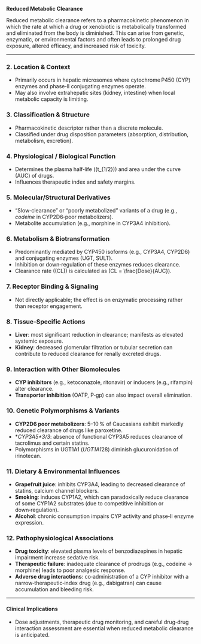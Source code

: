 **Reduced Metabolic Clearance**

Reduced metabolic clearance refers to a pharmacokinetic phenomenon in which the rate at which a drug or xenobiotic is metabolically transformed and eliminated from the body is diminished. This can arise from genetic, enzymatic, or environmental factors and often leads to prolonged drug exposure, altered efficacy, and increased risk of toxicity.

---

### 2. Location & Context
- Primarily occurs in hepatic microsomes where cytochrome P450 (CYP) enzymes and phase‑II conjugating enzymes operate.
- May also involve extrahepatic sites (kidney, intestine) when local metabolic capacity is limiting.

### 3. Classification & Structure
- Pharmacokinetic descriptor rather than a discrete molecule.
- Classified under drug disposition parameters (absorption, distribution, metabolism, excretion).

### 4. Physiological / Biological Function
- Determines the plasma half‑life (\(t_{1/2}\)) and area under the curve (AUC) of drugs.
- Influences therapeutic index and safety margins.

### 5. Molecular/Structural Derivatives
- “Slow‑clearance” or “poorly metabolized” variants of a drug (e.g., *codeine* in CYP2D6‑poor metabolizers).
- Metabolite accumulation (e.g., morphine in CYP3A4 inhibition).

### 6. Metabolism & Biotransformation
- Predominantly mediated by CYP450 isoforms (e.g., CYP3A4, CYP2D6) and conjugating enzymes (UGT, SULT).
- Inhibition or down‑regulation of these enzymes reduces clearance.
- Clearance rate (\(CL\)) is calculated as \(CL = \frac{Dose}{AUC}\).

### 7. Receptor Binding & Signaling
- Not directly applicable; the effect is on enzymatic processing rather than receptor engagement.

### 8. Tissue‑Specific Actions
- **Liver**: most significant reduction in clearance; manifests as elevated systemic exposure.
- **Kidney**: decreased glomerular filtration or tubular secretion can contribute to reduced clearance for renally excreted drugs.

### 9. Interaction with Other Biomolecules
- **CYP inhibitors** (e.g., ketoconazole, ritonavir) or inducers (e.g., rifampin) alter clearance.
- **Transporter inhibition** (OATP, P‑gp) can also impact overall elimination.

### 10. Genetic Polymorphisms & Variants
- **CYP2D6 poor metabolizers**: 5–10 % of Caucasians exhibit markedly reduced clearance of drugs like paroxetine.
- **CYP3A5*3/*3**: absence of functional CYP3A5 reduces clearance of tacrolimus and certain statins.
- Polymorphisms in UGT1A1 (*UGT1A1*28) diminish glucuronidation of irinotecan.

### 11. Dietary & Environmental Influences
- **Grapefruit juice**: inhibits CYP3A4, leading to decreased clearance of statins, calcium channel blockers.
- **Smoking**: induces CYP1A2, which can paradoxically reduce clearance of some CYP1A2 substrates (due to competitive inhibition or down‑regulation).
- **Alcohol**: chronic consumption impairs CYP activity and phase‑II enzyme expression.

### 12. Pathophysiological Associations
- **Drug toxicity**: elevated plasma levels of benzodiazepines in hepatic impairment increase sedative risk.
- **Therapeutic failure**: inadequate clearance of prodrugs (e.g., codeine → morphine) leads to poor analgesic response.
- **Adverse drug interactions**: co‑administration of a CYP inhibitor with a narrow‑therapeutic‑index drug (e.g., dabigatran) can cause accumulation and bleeding risk.

---

#### Clinical Implications
- Dose adjustments, therapeutic drug monitoring, and careful drug‑drug interaction assessment are essential when reduced metabolic clearance is anticipated.